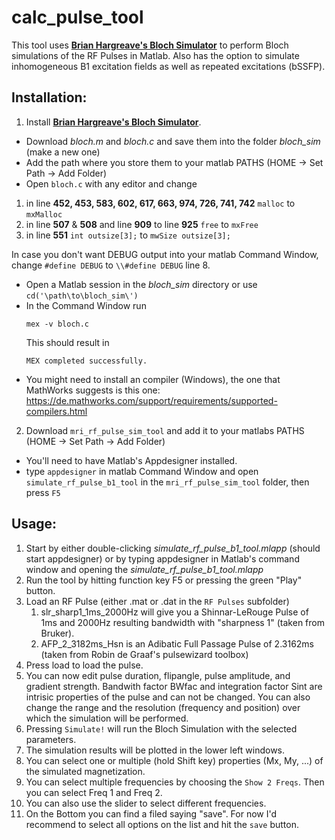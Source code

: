 # calc_pulse_tool
This tool uses  **[Brian Hargreave's Bloch Simulator](http://mrsrl.stanford.edu/~brian/blochsim/)** to perform Bloch simulations of the RF Pulses in Matlab. Also has the option to simulate inhomogeneous B1 excitation fields as well as repeated excitations (bSSFP).

## Installation:
1. Install **[Brian Hargreave's Bloch Simulator](http://mrsrl.stanford.edu/~brian/blochsim/)**.
- Download *bloch.m* and *bloch.c* and save them into the folder *bloch_sim* (make a new one)
- Add the path where you store them to your matlab PATHS (HOME &rarr; Set Path &rarr; Add Folder)
- Open `bloch.c` with any editor and change 
1. in line **452, 453, 583, 602, 617, 663, 974, 726, 741, 742** `malloc`  to `mxMalloc`
2. in line **507** & **508** and line **909** to line **925** `free`  to `mxFree`
3. in line **551** `int outsize[3];`  to `mwSize outsize[3];`

In case you don't want DEBUG output into your matlab Command Window, change `#define DEBUG` to `\\#define DEBUG` line 8.


- Open a Matlab session in the *bloch_sim* directory or use `cd('\path\to\bloch_sim\')`
- In the Command Window run
    ```
    mex -v bloch.c
    ```
    This should result in
    ```
    MEX completed successfully.
    ```
- You might need to install an compiler (Windows), the one that MathWorks suggests is this one: https://de.mathworks.com/support/requirements/supported-compilers.html

2. Download `mri_rf_pulse_sim_tool` and add it to your matlabs PATHS (HOME &rarr; Set Path &rarr; Add Folder)
- You'll need to have Matlab's Appdesigner installed.
- type `appdesigner` in matlab Command Window and open `simulate_rf_pulse_b1_tool` in the `mri_rf_pulse_sim_tool`  folder, then press `F5`


## Usage:
1. Start by either double-clicking _simulate_rf_pulse_b1_tool.mlapp_ (should start appdesigner) or by typing appdesigner in Matlab's command window and opening the _simulate_rf_pulse_b1_tool.mlapp_
2. Run the tool by hitting function key F5 or pressing the green "Play" button.
3. Load an RF Pulse (either .mat or .dat in the `RF Pulses` subfolder)
    1. slr_sharp1_1ms_2000Hz will give you a Shinnar-LeRouge Pulse of 1ms and 2000Hz resulting bandwidth with "sharpness 1" (taken from Bruker).
    2. AFP_2_3182ms_Hsn is an Adibatic Full Passage Pulse of 2.3162ms (taken from Robin de Graaf's pulsewizard toolbox)
4. Press load to load the pulse.
5. You can now edit pulse duration, flipangle, pulse amplitude, and gradient strength. Bandwith factor BWfac and integration factor Sint are intrisic properties of the pulse and can not be changed.
You can also change the range and the resolution (frequency and position) over which the simulation will be performed. 
6. Pressing `Simulate!` will run the Bloch Simulation with the selected parameters.
7. The simulation results will be plotted in the lower left windows.
1. You can select one or multiple (hold Shift key) properties (Mx, My, ...) of the simulated magnetization.
2. You can select multiple frequencies by choosing the `Show 2 Freqs`. Then you can select Freq 1 and Freq 2.
3. You can also use the slider to select different frequencies.
8. On the Bottom you can find a filed saying "save". For now I'd recommend to select all options on the list and hit the `save` button.



